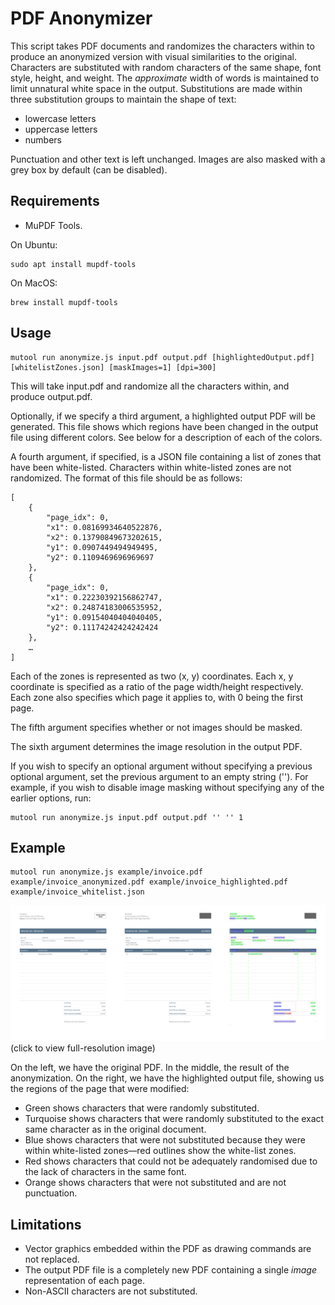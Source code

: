 # PDF Anonymizer

This script takes PDF documents and randomizes the characters within to produce an anonymized version with visual similarities to the original.
Characters are substituted with random characters of the same shape, font style, height, and weight. The _approximate_ width of words is maintained to limit unnatural white space in the output.
Substitutions are made within three substitution groups to maintain the shape of text:
- lowercase letters
- uppercase letters
- numbers

Punctuation and other text is left unchanged.
Images are also masked with a grey box by default (can be disabled).

## Requirements
- MuPDF Tools.

On Ubuntu:
```
sudo apt install mupdf-tools
```

On MacOS:
```
brew install mupdf-tools
```

## Usage
```
mutool run anonymize.js input.pdf output.pdf [highlightedOutput.pdf] [whitelistZones.json] [maskImages=1] [dpi=300]
```

This will take input.pdf and randomize all the characters within, and produce output.pdf.

Optionally, if we specify a third argument, a highlighted output PDF will be generated. This file shows which regions have been changed in the output file using different colors. See below for a description of each of the colors.

A fourth argument, if specified, is a JSON file containing a list of zones that have been white-listed. Characters within white-listed zones are not randomized. The format of this file should be as follows:
```
[
    {
        "page_idx": 0,
        "x1": 0.08169934640522876,
        "x2": 0.13790849673202615,
        "y1": 0.0907449494949495,
        "y2": 0.1109469696969697
    },
    {
        "page_idx": 0,
        "x1": 0.22230392156862747,
        "x2": 0.24874183006535952,
        "y1": 0.09154040404040405,
        "y2": 0.11174242424242424
    },
    …
]
```
Each of the zones is represented as two (x, y) coordinates. Each x, y coordinate is specified as a ratio of the page width/height respectively.
Each zone also specifies which page it applies to, with 0 being the first page.

The fifth argument specifies whether or not images should be masked. 

The sixth argument determines the image resolution in the output PDF.

If you wish to specify an optional argument without specifying a previous optional argument, set the previous argument to an empty string ('').
For example, if you wish to disable image masking without specifying any of the earlier options, run:
```
mutool run anonymize.js input.pdf output.pdf '' '' 1
```

## Example
```
mutool run anonymize.js example/invoice.pdf example/invoice_anonymized.pdf example/invoice_highlighted.pdf example/invoice_whitelist.json
```
![Example invoice anonymization](images/combined.png)
(click to view full-resolution image)

On the left, we have the original PDF. In the middle, the result of the anonymization. On the right, we have the highlighted output file, showing us the regions of the page that were modified:
- Green shows characters that were randomly substituted.
- Turquoise shows characters that were randomly substituted to the exact same character as in the original document.
- Blue shows characters that were not substituted because they were within white-listed zones—red outlines show the white-list zones.
- Red shows characters that could not be adequately randomised due to the lack of characters in the same font.
- Orange shows characters that were not substituted and are not punctuation.

## Limitations
- Vector graphics embedded within the PDF as drawing commands are not replaced.
- The output PDF file is a completely new PDF containing a single _image_ representation of each page.
- Non-ASCII characters are not substituted.
